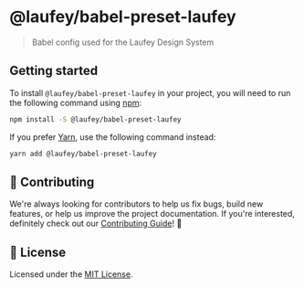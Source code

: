 # @laufey/babel-preset-laufey

> Babel config used for the Laufey Design System

## Getting started

To install `@laufey/babel-preset-laufey` in your project, you will need to run
the following command using [npm](https://www.npmjs.com/):

```bash
npm install -S @laufey/babel-preset-laufey
```

If you prefer [Yarn](https://yarnpkg.com/en/), use the following command
instead:

```bash
yarn add @laufey/babel-preset-laufey
```

## 🙌 Contributing

We're always looking for contributors to help us fix bugs, build new features,
or help us improve the project documentation. If you're interested, definitely
check out our [Contributing Guide](/.github/CONTRIBUTING.md)! 👀

## 📝 License

Licensed under the [MIT License](/LICENSE).
